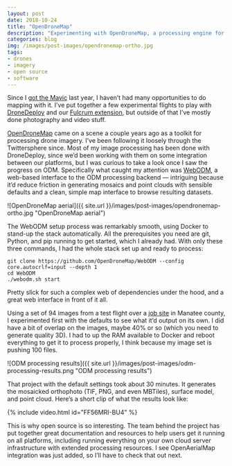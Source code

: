 ```yaml
---
layout: post
date: 2018-10-24
title: "OpenDroneMap"
description: "Experimenting with OpenDroneMap, a processing engine for drone imagery."
categories: blog
img: /images/post-images/opendronemap-ortho.jpg
tags:
- drones
- imagery
- open source
- software
---
```


Since I [got the Mavic](/post/aerial-imagery-with-the-mavic-and-dronedeploy/ "Mavic Pro aerials") last year, I haven’t had many opportunities to do mapping with it. I’ve put together a few experimental flights to play with [DroneDeploy](https://www.dronedeploy.com/ "DroneDeploy") and our [Fulcrum extension](https://www.fulcrumapp.com/blog/drones-and-fulcrum-with-dronedeploy/ "Fulcrum DroneDeploy App"), but outside of that I’ve mostly done photography and video stuff.

[OpenDroneMap](https://www.opendronemap.org/ "OpenDroneMap") came on a scene a couple years ago as a toolkit for processing drone imagery. I’ve been following it loosely through the Twittersphere since. Most of my image processing has been done with DroneDeploy, since we’d been working with them on some integration between our platforms, but I was curious to take a look once I saw the progress on ODM. Specifically what caught my attention was [WebODM](https://github.com/OpenDroneMap/WebODM "WebODM"), a web-based interface to the ODM processing backend — intriguing because it’d reduce friction in generating mosaics and point clouds with sensible defaults and a clean, simple map interface to browse resulting datasets.

![OpenDroneMap aerial]({{ site.url }}/images/post-images/opendronemap-ortho.jpg "OpenDroneMap aerial")

The WebODM setup process was remarkably smooth, using Docker to stand-up the stack automatically. All the prerequisites you need are git, Python, and pip running to get started, which I already had. With only these three commands, I had the whole stack set up and ready to process:

```
git clone https://github.com/OpenDroneMap/WebODM --config core.autocrlf=input --depth 1
cd WebODM
./webodm.sh start
```

Pretty slick for such a complex web of dependencies under the hood, and a great web interface in front of it all.

Using a set of 94 images from a test flight over a [job site](https://www.google.com/maps/@27.4693375,-82.4070804,685m/data=!3m1!1e3) in Manatee county, I experimented first with the defaults to see what it’d output on its own. I did have a bit of overlap on the images, maybe 40% or so (which you need to generate quality 3D). I had to up the RAM available to Docker and reboot everything to get it to process properly, I think because my image set is pushing 100 files.

![ODM processing results]({{ site.url }}/images/post-images/odm-processing-results.png "ODM processing results")

That project with the default settings took about 30 minutes. It generates the mosaicked orthophoto (TIF, PNG, and even MBTiles), surface model, and point cloud. Here’s a short clip of what the results look like:

{% include video.html id="FF56MRI-BU4" %}

This is why open source is so interesting. The team behind the project has put together great documentation and resources to help users get it running on all platforms, including running everything on your own cloud server infrastructure with extended processing resources. I see OpenAerialMap integration was just added, so I’ll have to check that out next.
